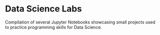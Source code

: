 # Data Science Labs
Compilation of several Jupyter Notebooks showcasing small projects used to practice programming skills for Data Science.
